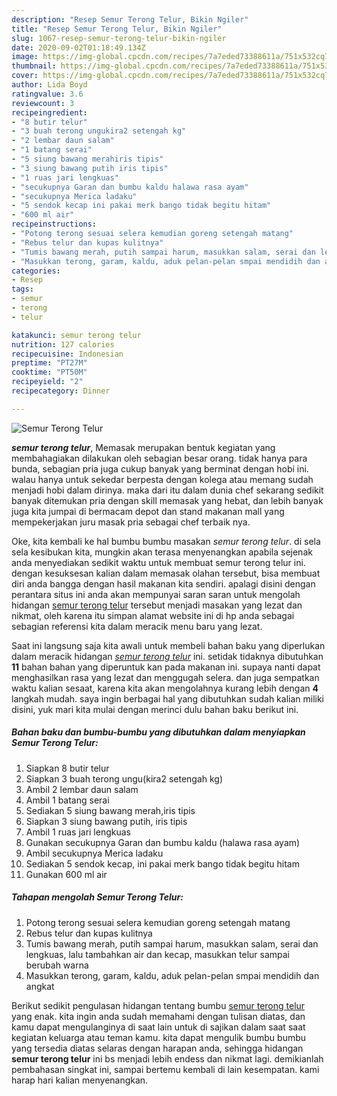 ```yaml
---
description: "Resep Semur Terong Telur, Bikin Ngiler"
title: "Resep Semur Terong Telur, Bikin Ngiler"
slug: 1067-resep-semur-terong-telur-bikin-ngiler
date: 2020-09-02T01:18:49.134Z
image: https://img-global.cpcdn.com/recipes/7a7eded73388611a/751x532cq70/semur-terong-telur-foto-resep-utama.jpg
thumbnail: https://img-global.cpcdn.com/recipes/7a7eded73388611a/751x532cq70/semur-terong-telur-foto-resep-utama.jpg
cover: https://img-global.cpcdn.com/recipes/7a7eded73388611a/751x532cq70/semur-terong-telur-foto-resep-utama.jpg
author: Lida Boyd
ratingvalue: 3.6
reviewcount: 3
recipeingredient:
- "8 butir telur"
- "3 buah terong ungukira2 setengah kg"
- "2 lembar daun salam"
- "1 batang serai"
- "5 siung bawang merahiris tipis"
- "3 siung bawang putih iris tipis"
- "1 ruas jari lengkuas"
- "secukupnya Garan dan bumbu kaldu halawa rasa ayam"
- "secukupnya Merica ladaku"
- "5 sendok kecap ini pakai merk bango tidak begitu hitam"
- "600 ml air"
recipeinstructions:
- "Potong terong sesuai selera kemudian goreng setengah matang"
- "Rebus telur dan kupas kulitnya"
- "Tumis bawang merah, putih sampai harum, masukkan salam, serai dan lengkuas, lalu tambahkan air dan kecap, masukkan telur sampai berubah warna"
- "Masukkan terong, garam, kaldu, aduk pelan-pelan smpai mendidih dan angkat"
categories:
- Resep
tags:
- semur
- terong
- telur

katakunci: semur terong telur 
nutrition: 127 calories
recipecuisine: Indonesian
preptime: "PT27M"
cooktime: "PT50M"
recipeyield: "2"
recipecategory: Dinner

---
```



![Semur Terong Telur](https://img-global.cpcdn.com/recipes/7a7eded73388611a/751x532cq70/semur-terong-telur-foto-resep-utama.jpg)

<b><i>semur terong telur</i></b>, Memasak merupakan bentuk kegiatan yang membahagiakan dilakukan oleh sebagian besar orang. tidak hanya para bunda, sebagian pria juga cukup banyak yang berminat dengan hobi ini. walau hanya untuk sekedar berpesta dengan kolega atau memang sudah menjadi hobi dalam dirinya. maka dari itu dalam dunia chef sekarang sedikit banyak ditemukan pria dengan skill memasak yang hebat, dan lebih banyak juga kita jumpai di bermacam depot dan stand makanan mall yang mempekerjakan juru masak pria sebagai chef terbaik nya.

Oke, kita kembali ke hal bumbu bumbu masakan <i>semur terong telur</i>. di sela sela kesibukan kita, mungkin akan terasa menyenangkan apabila sejenak anda menyediakan sedikit waktu untuk membuat semur terong telur ini. dengan kesuksesan kalian dalam memasak olahan tersebut, bisa membuat diri anda bangga dengan hasil makanan kita sendiri. apalagi disini dengan perantara situs ini anda akan mempunyai saran saran untuk mengolah hidangan <u>semur terong telur</u> tersebut menjadi masakan yang lezat dan nikmat, oleh karena itu simpan alamat website ini di hp anda sebagai sebagian referensi kita dalam meracik menu baru yang lezat.




Saat ini langsung saja kita awali untuk membeli bahan baku yang diperlukan dalam meracik hidangan <u><i>semur terong telur</i></u> ini. setidak tidaknya dibutuhkan <b>11</b> bahan bahan yang diperuntuk kan pada makanan ini. supaya nanti dapat menghasilkan rasa yang lezat dan menggugah selera. dan juga sempatkan waktu kalian sesaat, karena kita akan mengolahnya kurang lebih dengan <b>4</b> langkah mudah. saya ingin berbagai hal yang dibutuhkan sudah kalian miliki disini, yuk mari kita mulai dengan merinci dulu bahan baku berikut ini.

<!--inarticleads1-->

##### Bahan baku dan bumbu-bumbu yang dibutuhkan dalam menyiapkan Semur Terong Telur:

1. Siapkan 8 butir telur
1. Siapkan 3 buah terong ungu(kira2 setengah kg)
1. Ambil 2 lembar daun salam
1. Ambil 1 batang serai
1. Sediakan 5 siung bawang merah,iris tipis
1. Siapkan 3 siung bawang putih, iris tipis
1. Ambil 1 ruas jari lengkuas
1. Gunakan secukupnya Garan dan bumbu kaldu (halawa rasa ayam)
1. Ambil secukupnya Merica ladaku
1. Sediakan 5 sendok kecap, ini pakai merk bango tidak begitu hitam
1. Gunakan 600 ml air




<!--inarticleads2-->

##### Tahapan mengolah Semur Terong Telur:

1. Potong terong sesuai selera kemudian goreng setengah matang
1. Rebus telur dan kupas kulitnya
1. Tumis bawang merah, putih sampai harum, masukkan salam, serai dan lengkuas, lalu tambahkan air dan kecap, masukkan telur sampai berubah warna
1. Masukkan terong, garam, kaldu, aduk pelan-pelan smpai mendidih dan angkat




Berikut sedikit pengulasan hidangan tentang bumbu <u>semur terong telur</u> yang enak. kita ingin anda sudah memahami dengan tulisan diatas, dan kamu dapat mengulanginya di saat lain untuk di sajikan dalam saat saat kegiatan keluarga atau teman kamu. kita dapat mengulik bumbu bumbu yang tersedia diatas selaras dengan harapan anda, sehingga hidangan <b>semur terong telur</b> ini bs menjadi lebih endess dan nikmat lagi. demikianlah pembahasan singkat ini, sampai bertemu kembali di lain kesempatan. kami harap hari kalian menyenangkan.
